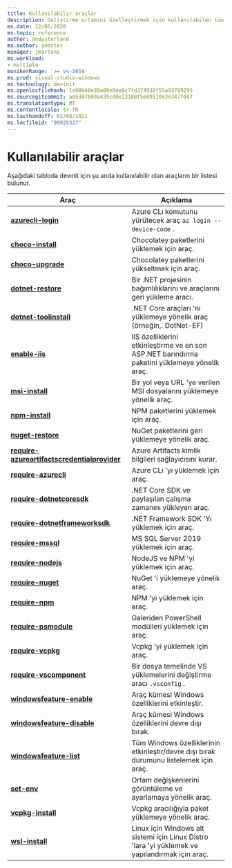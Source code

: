 ```yaml
---
title: Kullanılabilir araçlar
description: Geliştirme ortamını özelleştirmek için kullanılabilen tüm devinit araçlarının listesi.
ms.date: 12/02/2020
ms.topic: reference
author: andysterland
ms.author: andster
manager: jmartens
ms.workload:
- multiple
monikerRange: '>= vs-2019'
ms.prod: visual-studio-windows
ms.technology: devinit
ms.openlocfilehash: 1a90b66e38a09e0de0c7fd374938f55a93789295
ms.sourcegitcommit: ae6d47b09a439cd0e13180f5e89510e3e347fd47
ms.translationtype: MT
ms.contentlocale: tr-TR
ms.lasthandoff: 02/08/2021
ms.locfileid: "99925327"
---
```

# <a name="available-tools"></a>Kullanılabilir araçlar

Aşağıdaki tabloda devınit için şu anda kullanılabilir olan araçların bir listesi bulunur.

| Araç                                                                                             | Açıklama                                                                                                 |
|--------------------------------------------------------------------------------------------------|-------------------------------------------------------------------------------------------------------------|
| [**azurecli-login**](tool-azurecli-login.md)                                                     | Azure CLı komutunu yürütecek araç `az login --device-code` .                                             |
| [**choco-install**](tool-choco-install.md)                                                       | Chocolatey paketlerini yüklemek için araç.                                                                        |
| [**choco-upgrade**](tool-choco-upgrade.md)                                                       | Chocolatey paketlerini yükseltmek için araç.                                                                        |
| [**dotnet-restore**](tool-dotnet-restore.md)                                                     | Bir .NET projesinin bağımlılıklarını ve araçlarını geri yükleme aracı.                                               |
| [**dotnet-toolinstall**](tool-dotnet-toolinstall.md)                                             | .NET Core araçları 'nı yüklemeye yönelik araç (örneğin,. DotNet-EF)                                                |
| [**enable-iis**](tool-enable-iis.md)                                                             | IIS özelliklerini etkinleştirme ve en son ASP.NET barındırma paketini yüklemeye yönelik araç.                                  |
| [**msi-install**](tool-msi-install.md)                                                           | Bir yol veya URL 'ye verilen MSI dosyalarını yüklemeye yönelik araç.                                                              |
| [**npm-install**](tool-npm-install.md)                                                           | NPM paketlerini yüklemek için araç.                                                                               |
| [**nuget-restore**](tool-nuget-restore.md)                                                       | NuGet paketlerini geri yüklemeye yönelik araç.                                                                         |
| [**require-azureartifactscredentialprovider**](tool-require-azureartifactscredentialprovider.md) | Azure Artifacts kimlik bilgileri sağlayıcısını kurar.                                                           |
| [**require-azurecli**](tool-require-azurecli.md)                                                 | Azure CLı 'yı yüklemek için araç.                                                                              |
| [**require-dotnetcoresdk**](tool-require-dotnetcoresdk.md)                                       | .NET Core SDK ve paylaşılan çalışma zamanını yükleyen araç.                                                       |
| [**require-dotnetframeworksdk**](tool-require-dotnetframeworksdk.md)                             | .NET Framework SDK 'Yı yüklemek için araç.                                                                     |
| [**require-mssql**](tool-require-mssql.md)                                                       | MS SQL Server 2019 yüklemek için araç.                                                                         |
| [**require-nodejs**](tool-require-nodejs.md)                                                     | NodeJS ve NPM 'yi yüklemek için araç.                                                                             |
| [**require-nuget**](tool-require-nuget.md)                                                       | NuGet 'i yüklemeye yönelik araç.                                                                                      |
| [**require-npm**](tool-require-npm.md)                                                           | NPM 'yi yüklemek için araç.                                                                                        |
| [**require-psmodule**](tool-require-psmodule.md)                                                 | Galeriden PowerShell modülleri yüklemek için araç.                                                        |
| [**require-vcpkg**](tool-require-vcpkg.md)                                                       | Vcpkg 'yi yüklemek için araç.                                                                                      |
| [**require-vscomponent**](tool-require-vscomponent.md)                                           | Bir dosya temelinde VS yüklemelerini değiştirme aracı `.vsconfig` .                                                |
| [**windowsfeature-enable**](tool-windowsfeature-enable.md)                                       | Araç kümesi Windows özelliklerini etkinleştir.                                                                           |
| [**windowsfeature-disable**](tool-windowsfeature-disable.md)                                     | Araç kümesi Windows özelliklerini devre dışı bırak.                                                                          |
| [**windowsfeature-list**](tool-windowsfeature-list.md)                                           | Tüm Windows özelliklerinin etkinleştir/devre dışı bırak durumunu listelemek için araç.                                                                        |
| [**set-env**](tool-set-env.md)                                                                   | Ortam değişkenlerini görüntüleme ve ayarlamaya yönelik araç.                                                                 |
| [**vcpkg-install**](tool-vcpkg-install.md)                                                       | Vcpkg aracılığıyla paket yüklemeye yönelik araç.                                                                         |
| [**wsl-install**](tool-wsl-install.md)                                                           | Linux için Windows alt sistemi için Linux Distro 'lara 'yi yüklemek ve yapılandırmak için araç.                             |
